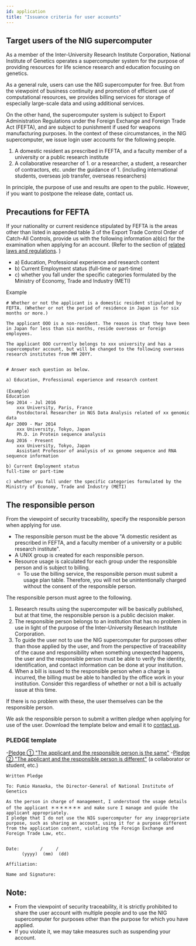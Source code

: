 ```yaml
---
id: application
title: "Issuance criteria for user accounts"
---
```


## Target users of the NIG supercomputer

As a member of the Inter-University Research Institute Corporation, National Institute of Genetics operates a supercomputer system for the purpose of providing resources for life science research and education focusing on genetics.

As a general rule, users can use the NIG supercomputer for free. But from the viewpoint of business continuity and promotion of efficient use of computational resources, we provides billing services for storage of especially large-scale data and using additional services.

On the other hand, the supercomputer system is subject to Export Administration Regulations under the Foreign Exchange and Foreign Trade Act (FEFTA), and are subject to punishment if used for weapons manufacturing purposes. In the context of these circumstances, in the NIG supercomputer, we issue login user accounts for the following people.

1. A domestic resident as prescribed in FEFTA, and  a faculty member of a university or a public research institute
2. A collaborative researcher of 1. or a researcher, a student, a researcher of contractors, etc. under the guidance of 1. (including international students, overseas job transfer, overseas researchers)

In principle, the purpose of use and results are open to the public. However, if you want to postpone the release date, contact us.

## Precautions for FEFTA

If your nationality or current residence stipulated by FEFTA is the areas other than listed in appended table 3 of the Export Trade Control Order of Catch-All Controls, provide us with the following information a)b)c) for the examination when applying for an account. (Refer to the section of [related laws and regulations](/application/legislation). )

- a) Education, Professional experience and research content
- b) Current Employment status (full-time or part-time)
- c) whether you fall under the specific categories formulated by the Ministry of Economy, Trade and Industry (METI)

Example

```
# Whether or not the applicant is a domestic resident stipulated by FEFTA. (Whether or not the period of residence in Japan is for six months or more.) 

The applicant OOO is a non-resident. The reason is that they have been in Japan for less than six months, reside overseas or foreign employees.

The applicant OOO currently belongs to xxx university and has a supercomputer account, but will be changed to the following overseas research institutes from MM 20YY.


# Answer each question as below.

a) Education, Professional experience and research content

(Example）
Education
Sep 2014 - Jul 2016　
    xxx University, Paris, France
    Postdoctoral Researcher in NGS Data Analysis related of xx genomic data
Apr 2009 - Mar 2014　
    xxx University, Tokyo, Japan
    Ph.D. in Protein sequence analysis
Aug 2016 - Present　     
    xxx University, Tokyo, Japan    
    Assistant Professor of analysis of xx genome sequence and RNA sequence information

b) Current Employment status
full-time or part-time

c) whether you fall under the specific categories formulated by the Ministry of Economy, Trade and Industry (METI)
```


## The responsible person

From the viewpoint of security traceability, specify the responsible person when applying for use.

- The responsible person must be the above "A domestic resident as prescribed in FEFTA, and  a faculty member of a university or a public research institute".
- A UNIX group is created for each responsible person.
- Resource usage is calculated for each group under the responsible person and is subject to billing.
    - To use the billing service, the responsible person must submit a usage plan table. Therefore, you will not be unintentionally charged without the consent of the responsible person.


The responsible person must agree to the following.

1. Research results using the supercomputer will be basically published, but at that time, the responsible person is a public decision maker.
2. The responsible person belongs to an institution that has no problem in use in light of the purpose of the Inter-University Research Institute Corporation.
3. To guide the user not to use the NIG supercomputer for purposes other than those applied by the user, and from the perspective of traceability of the cause and responsibility when something unexpected happens, the user and the responsible person must be able to verify the identity, identification, and contact information can be done at your institution.
4. When a bill is issued to the responsible person when a charge is incurred, the billing must be able to handled by the office work in your institution. Consider this regardless of whether or not a bill is actually issue at this time.


If there is no problem with these, the user themselves can be the responsible person.

We ask the responsible person to submit a written pledge when applying for use of the user. Download the template below and email it to [contact us](/application/reference).

### PLEDGE template

-[Pledge ① "The applicant and the responsible person is the same"](/files/seiyakusho_1.docx)
-[Pledge ② "The applicant and the responsible person is different"](/files/seiyakusho_2.docx) (a collaborator or student, etc.)

```
Written Pledge 

To: Fumio Hanaoka, the Director-General of National Institute of Genetics

As the person in charge of management, I understood the usage details of the applicant ＊＊＊＊＊＊＊ and make sure I manage and guide the applicant appropriately. 
I pledge that I do not use the NIG supercomputer for any inappropriate purpose, such as sharing an account, using it for a purpose different from the application content, violating the Foreign Exchange and Foreign Trade Law, etc. 


Date:        /     /
      (yyyy)  (mm)  (dd)

Affiliation:

Name and Signature: 

```

## Note:

- From the viewpoint of security traceability, it is strictly prohibited to share the user account with multiple people and to use the NIG supercomputer for purposes other than the purpose for which you have applied.
- If you violate it, we may take measures such as suspending your account.